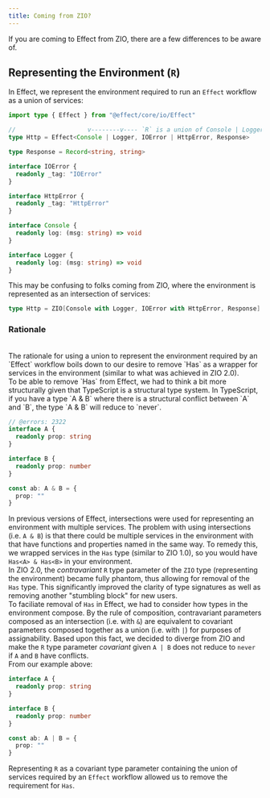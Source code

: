 ```yaml
---
title: Coming from ZIO?
---
```


If you are coming to Effect from ZIO, there are a few differences to be aware of.
<br/>

## Representing the Environment (`R`)

In Effect, we represent the environment required to run an `Effect` workflow as a union of services:

```ts twoslash
import type { Effect } from "@effect/core/io/Effect"

//                    v--------v---- `R` is a union of Console | Logger
type Http = Effect<Console | Logger, IOError | HttpError, Response>

type Response = Record<string, string>

interface IOError {
  readonly _tag: "IOError"
}

interface HttpError {
  readonly _tag: "HttpError"
}

interface Console {
  readonly log: (msg: string) => void
}

interface Logger {
  readonly log: (msg: string) => void
}
```

This may be confusing to folks coming from ZIO, where the environment is represented as an intersection of services:

```scala
type Http = ZIO[Console with Logger, IOError with HttpError, Response]
```

### Rationale

<br />
The rationale for using a union to represent the environment required by an `Effect` workflow boils down to our desire to remove `Has` as a wrapper for services in the environment (similar to what was achieved in ZIO 2.0).
<br />
To be able to remove `Has` from Effect, we had to think a bit more structurally given that TypeScript is a structural type system. In TypeScript, if you have a type `A & B` where there is a structural conflict between `A` and `B`, the type `A & B` will reduce to `never`.

```ts twoslash
// @errors: 2322
interface A {
  readonly prop: string
}

interface B {
  readonly prop: number
}

const ab: A & B = {
  prop: ""
}
```

In previous versions of Effect, intersections were used for representing an environment with multiple services. The problem with using intersections (i.e. `A & B`) is that there could be multiple services in the environment with that have functions and properties named in the same way. To remedy this, we wrapped services in the `Has` type (similar to ZIO 1.0), so you would have `Has<A> & Has<B>` in your environment.
<br />
In ZIO 2.0, the _contravariant_ `R` type parameter of the `ZIO` type (representing the environment) became fully phantom, thus allowing for removal of the `Has` type. This significantly improved the clarity of type signatures as well as removing another "stumbling block" for new users.
<br />
To faciliate removal of `Has` in Effect, we had to consider how types in the environment compose. By the rule of composition, contravariant parameters composed as an intersection (i.e. with `&`) are equivalent to covariant parameters composed together as a union (i.e. with `|`) for purposes of assignability. Based upon this fact, we decided to diverge from ZIO and make the `R` type parameter _covariant_ given `A | B` does not reduce to `never` if `A` and `B` have conflicts.
<br />
From our example above:

```ts twoslash
interface A {
  readonly prop: string
}

interface B {
  readonly prop: number
}

const ab: A | B = {
  prop: ""
}
```

Representing `R` as a covariant type parameter containing the union of services required by an `Effect` workflow allowed us to remove the requirement for `Has`.

